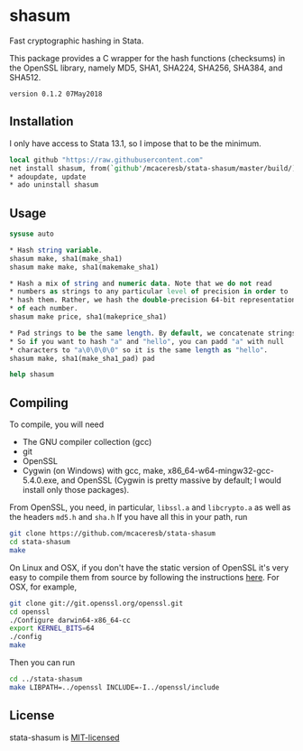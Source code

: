 shasum 
=======

Fast cryptographic hashing in Stata.

This package provides a C wrapper for the hash functions (checksums)
in the OpenSSL library, namely MD5, SHA1, SHA224, SHA256, SHA384, and
SHA512.

`version 0.1.2 07May2018`

Installation
------------

I only have access to Stata 13.1, so I impose that to be the minimum.
```stata
local github "https://raw.githubusercontent.com"
net install shasum, from(`github'/mcaceresb/stata-shasum/master/build/)
* adoupdate, update
* ado uninstall shasum
```

Usage
-----

```stata
sysuse auto

* Hash string variable.
shasum make, sha1(make_sha1)
shasum make make, sha1(makemake_sha1)

* Hash a mix of string and numeric data. Note that we do not read
* numbers as strings to any particular level of precision in order to
* hash them. Rather, we hash the double-precision 64-bit representation
* of each number.
shasum make price, sha1(makeprice_sha1)

* Pad strings to be the same length. By default, we concatenate strings.
* So if you want to hash "a" and "hello", you can padd "a" with null
* characters to "a\0\0\0\0" so it is the same length as "hello".
shasum make, sha1(make_sha1_pad) pad

help shasum
```

Compiling
---------

To compile, you will need

- The GNU compiler collection (gcc)
- git
- OpenSSL
- Cygwin (on Windows) with gcc, make, x86_64-w64-mingw32-gcc-5.4.0.exe, and OpenSSL (Cygwin is pretty massive by default; I would install only those packages).

From OpenSSL, you need, in particular, `libssl.a` and `libcrypto.a`
as well as the headers `md5.h` and `sha.h` If you have all this in
your path, run

```sh
git clone https://github.com/mcaceresb/stata-shasum
cd stata-shasum
make
```

On Linux and OSX, if you don't have the static version of OpenSSL it's
very easy to compile them from source by following the instructions
[here](https://wiki.openssl.org/index.php/Compilation_and_Installation).
For OSX, for example,

```sh
git clone git://git.openssl.org/openssl.git
cd openssl
./Configure darwin64-x86_64-cc
export KERNEL_BITS=64
./config
make
```

Then you can run
```sh
cd ../stata-shasum
make LIBPATH=../openssl INCLUDE=-I../openssl/include
```

License
-------

stata-shasum is [MIT-licensed](https://github.com/mcaceresb/stata-shasum/blob/master/LICENSE)
